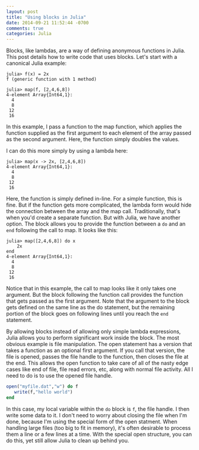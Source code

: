 ```yaml
---
layout: post
title: "Using blocks in Julia"
date: 2014-09-21 11:52:44 -0700
comments: true
categories: Julia
---
```

Blocks, like lambdas, are a way of defining anonymous functions in Julia. This
post details how to write code that uses blocks. Let's start with a canonical
Julia example:

``` jlcon Canonical example using map
julia> f(x) = 2x
f (generic function with 1 method)

julia> map(f, [2,4,6,8])
4-element Array{Int64,1}:
  4
  8
 12
 16
```

In this example, I pass a function to the map function, which applies the
function supplied as the first argument to each element of the array passed as
the second argument. Here, the function simply doubles the values.

I can do this more simply by using a lambda here:
``` jlcon Canonical lambda example using map
julia> map(x -> 2x, [2,4,6,8])
4-element Array{Int64,1}:
  4
  8
 12
 16
```

Here, the function is simply defined in-line. For a simple function, this is
fine. But if the function gets more complicated, the lambda form would
hide the connection between the array and the map call. Traditionally, that's
when you'd create a separate function. But with Julia, we have another option.
The block allows you to provide the function between a `do` and an `end`
following the call to map. It looks like this:
``` jlcon Canonical block example using map
julia> map([2,4,6,8]) do x
    2x
end
4-element Array{Int64,1}:
  4
  8
 12
 16
```

Notice that in this example, the call to map looks like it only takes one
argument. But the block following the function call provides the function that
gets passed as the first argument. Note that the argument to the block gets
defined on the same line as the do statement, but the remaining portion of the
block goes on following lines until you reach the `end` statement.

By allowing blocks instead of allowing only simple lambda expressions, Julia
allows you to perform significant work inside the block. The most obvious
example is file manipulation. The open statement has a version that takes a
function as an optional first argument. If you call that version, the file is
opened, passes the file handle to the function, then closes the file at the
end. This allows the open function to take care of all of the nasty edge cases
like end of file, file read errors, etc, along with normal file activity. All
I need to do is to use the opened file handle.

``` julia Using a block to write file contents
open("myfile.dat","w") do f
   write(f,"hello world")
end
```

In this case, my local variable within the `do` block is `f`, the file handle.
I then write some data to it. I don't need to worry about closing the file
when I'm done, because I'm using the special form of the open statment. When
handling large files (too big to fit in memory), it's often desirable to
process them a line or a few lines at a time. With the special open structure,
you can do this, yet still allow Julia to clean up behind you.
